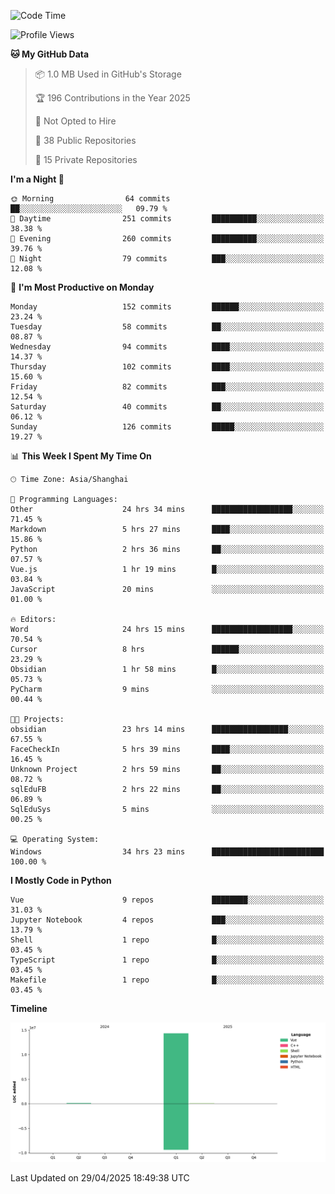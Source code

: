 <!--START_SECTION:waka-->
![Code Time](http://img.shields.io/badge/Code%20Time-155%20hrs%2050%20mins-blue)

![Profile Views](http://img.shields.io/badge/Profile%20Views-55-blue)

**🐱 My GitHub Data** 

> 📦 1.0 MB Used in GitHub's Storage 
 > 
> 🏆 196 Contributions in the Year 2025
 > 
> 🚫 Not Opted to Hire
 > 
> 📜 38 Public Repositories 
 > 
> 🔑 15 Private Repositories 
 > 
**I'm a Night 🦉** 

```text
🌞 Morning                64 commits          ██░░░░░░░░░░░░░░░░░░░░░░░   09.79 % 
🌆 Daytime                251 commits         ██████████░░░░░░░░░░░░░░░   38.38 % 
🌃 Evening                260 commits         ██████████░░░░░░░░░░░░░░░   39.76 % 
🌙 Night                  79 commits          ███░░░░░░░░░░░░░░░░░░░░░░   12.08 % 
```
📅 **I'm Most Productive on Monday** 

```text
Monday                   152 commits         ██████░░░░░░░░░░░░░░░░░░░   23.24 % 
Tuesday                  58 commits          ██░░░░░░░░░░░░░░░░░░░░░░░   08.87 % 
Wednesday                94 commits          ████░░░░░░░░░░░░░░░░░░░░░   14.37 % 
Thursday                 102 commits         ████░░░░░░░░░░░░░░░░░░░░░   15.60 % 
Friday                   82 commits          ███░░░░░░░░░░░░░░░░░░░░░░   12.54 % 
Saturday                 40 commits          ██░░░░░░░░░░░░░░░░░░░░░░░   06.12 % 
Sunday                   126 commits         █████░░░░░░░░░░░░░░░░░░░░   19.27 % 
```


📊 **This Week I Spent My Time On** 

```text
🕑︎ Time Zone: Asia/Shanghai

💬 Programming Languages: 
Other                    24 hrs 34 mins      ██████████████████░░░░░░░   71.45 % 
Markdown                 5 hrs 27 mins       ████░░░░░░░░░░░░░░░░░░░░░   15.86 % 
Python                   2 hrs 36 mins       ██░░░░░░░░░░░░░░░░░░░░░░░   07.57 % 
Vue.js                   1 hr 19 mins        █░░░░░░░░░░░░░░░░░░░░░░░░   03.84 % 
JavaScript               20 mins             ░░░░░░░░░░░░░░░░░░░░░░░░░   01.00 % 

🔥 Editors: 
Word                     24 hrs 15 mins      ██████████████████░░░░░░░   70.54 % 
Cursor                   8 hrs               ██████░░░░░░░░░░░░░░░░░░░   23.29 % 
Obsidian                 1 hr 58 mins        █░░░░░░░░░░░░░░░░░░░░░░░░   05.73 % 
PyCharm                  9 mins              ░░░░░░░░░░░░░░░░░░░░░░░░░   00.44 % 

🐱‍💻 Projects: 
obsidian                 23 hrs 14 mins      █████████████████░░░░░░░░   67.55 % 
FaceCheckIn              5 hrs 39 mins       ████░░░░░░░░░░░░░░░░░░░░░   16.45 % 
Unknown Project          2 hrs 59 mins       ██░░░░░░░░░░░░░░░░░░░░░░░   08.72 % 
sqlEduFB                 2 hrs 22 mins       ██░░░░░░░░░░░░░░░░░░░░░░░   06.89 % 
SqlEduSys                5 mins              ░░░░░░░░░░░░░░░░░░░░░░░░░   00.25 % 

💻 Operating System: 
Windows                  34 hrs 23 mins      █████████████████████████   100.00 % 
```

**I Mostly Code in Python** 

```text
Vue                      9 repos             ████████░░░░░░░░░░░░░░░░░   31.03 % 
Jupyter Notebook         4 repos             ███░░░░░░░░░░░░░░░░░░░░░░   13.79 % 
Shell                    1 repo              █░░░░░░░░░░░░░░░░░░░░░░░░   03.45 % 
TypeScript               1 repo              █░░░░░░░░░░░░░░░░░░░░░░░░   03.45 % 
Makefile                 1 repo              █░░░░░░░░░░░░░░░░░░░░░░░░   03.45 % 
```



**Timeline**

![Lines of Code chart](https://raw.githubusercontent.com/White1943/White1943/main/assets/bar_graph.png)


 Last Updated on 29/04/2025 18:49:38 UTC
<!--END_SECTION:waka-->
